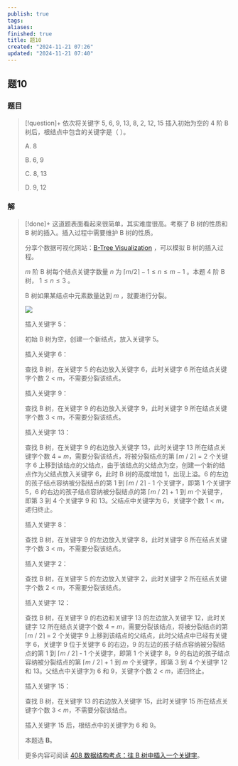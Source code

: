 ```yaml
---
publish: true
tags: 
aliases: 
finished: true
title: 题10
created: "2024-11-21 07:26"
updated: "2024-11-21 07:40"
---
```

## 题10
### 题目
> [!question]+
> 依次将关键字 5, 6, 9, 13, 8, 2, 12, 15 插入初始为空的 4 阶 B 树后，根结点中包含的关键字是（ ）。
> 
> A. 8
> 
> B. 6, 9
> 
> C. 8, 13
> 
> D. 9, 12
### 解
> [!done]+
> 这道题表面看起来很简单，其实难度很高。考察了 B 树的性质和 B 树的插入。插入过程中需要维护 B 树的性质。
> 
> 分享个数据可视化网站：[B-Tree Visualization](https://www.cs.usfca.edu/~galles/visualization/BTree.html) ，可以模拟 B 树的插入过程。
> 
> $m$ 阶 B 树每个结点关键字数量 $n$ 为 $\lceil m/2 \rceil-1\le n \le m-1$ 。本题 4 阶 B 树， $1\le n \le 3$ 。
> 
> B 树如果某结点中元素数量达到 $m$ ，就要进行分裂。
> 
> ![](https://picx.zhimg.com/v2-21c9bc17839747483f7305792d0950b7_r.jpg)
> 
> 插入关键字 5：
> 
> 初始 B 树为空，创建一个新结点，放入关键字 5。
> 
> 插入关键字 6：
> 
> 查找 B 树，在关键字 5 的右边放入关键字 6，此时关键字 6 所在结点关键字个数 2 < _m_，不需要分裂该结点。
> 
> 插入关键字 9：
> 
> 查找 B 树，在关键字 9 的右边放入关键字 9，此时关键字 9 所在结点关键字个数 3 < _m_，不需要分裂该结点。
> 
> 插入关键字 13：
> 
> 查找 B 树，在关键字 9 的右边放入关键字 13，此时关键字 13 所在结点关键字个数 4 = _m_，需要分裂该结点，将被分裂结点的第 ⌈_m_ / 2⌉ = 2 个关键字 6 上移到该结点的父结点，由于该结点的父结点为空，创建一个新的结点作为父结点放入关键字 6，此时 B 树的高度增加 1，出现上溢。6 的左边的孩子结点容纳被分裂结点的第 1 到 ⌈_m_ / 2⌉ - 1 个关键字，即第 1 个关键字 5，6 的右边的孩子结点容纳被分裂结点的第 ⌈_m_ / 2⌉ + 1 到 _m_ 个关键字，即第 3 到 4 个关键字 9 和 13。父结点中关键字为 6，关键字个数 1 < _m_，递归终止。
> 
> 插入关键字 8：
> 
> 查找 B 树，在关键字 9 的左边放入关键字 8，此时关键字 8 所在结点关键字个数 3 < _m_，不需要分裂该结点。
> 
> 插入关键字 2：
> 
> 查找 B 树，在关键字 5 的左边放入关键字 2，此时关键字 2 所在结点关键字个数 2 < _m_，不需要分裂该结点。
> 
> 插入关键字 12：
> 
> 查找 B 树，在关键字 9 的右边和关键字 13 的左边放入关键字 12，此时关键字 12 所在结点关键字个数 4 = _m_，需要分裂该结点，将被分裂结点的第 ⌈_m_ / 2⌉ = 2 个关键字 9 上移到该结点的父结点，此时父结点中已经有关键字 6，关键字 9 位于关键字 6 的右边，9 的左边的孩子结点容纳被分裂结点的第 1 到 ⌈_m_ / 2⌉ - 1 个关键字，即第 1 个关键字 8，9 的右边的孩子结点容纳被分裂结点的第 ⌈_m_ / 2⌉ + 1 到 _m_ 个关键字，即第 3 到 4 个关键字 12 和 13。父结点中关键字为 6 和 9，关键字个数 2 < _m_，递归终止。
> 
> 插入关键字 15：
> 
> 查找 B 树，在关键字 13 的右边放入关键字 15，此时关键字 15 所在结点关键字个数 3 < _m_，不需要分裂该结点。
> 
> 插入关键字 15 后，根结点中的关键字为 6 和 9。
> 
> 本题选 **B**。
> 
> 更多内容可阅读 [408 数据结构考点：往 B 树中插入一个关键字](https://zhuanlan.zhihu.com/p/619776809)。